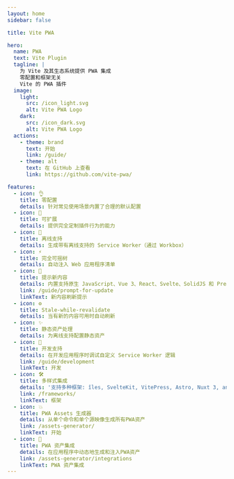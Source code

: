 ```yaml
---
layout: home
sidebar: false

title: Vite PWA

hero:
  name: PWA
  text: Vite Plugin
  tagline: |
    为 Vite 及其生态系统提供 PWA 集成
    零配置和框架无关
    Vite 的 PWA 插件
  image:
    light:
      src: /icon_light.svg
      alt: Vite PWA Logo
    dark:
      src: /icon_dark.svg
      alt: Vite PWA Logo
  actions:
    - theme: brand
      text: 开始
      link: /guide/
    - theme: alt
      text: 在 GitHub 上查看
      link: https://github.com/vite-pwa/

features:
  - icon: 👌
    title: 零配置
    details: 针对常见使用场景内置了合理的默认配置
  - icon: 🔩
    title: 可扩展
    details: 提供完全定制插件行为的能力
  - icon: 🔌
    title: 离线支持
    details: 生成带有离线支持的 Service Worker（通过 Workbox）
  - icon: ⚡
    title: 完全可摇树
    details: 自动注入 Web 应用程序清单
  - icon: 💬
    title: 提示新内容
    details: 内置支持原生 JavaScript、Vue 3、React、Svelte、SolidJS 和 Preact
    link: /guide/prompt-for-update
    linkText: 新内容刷新提示
  - icon: ⚙️
    title: Stale-while-revalidate
    details: 当有新的内容可用时自动刷新
  - icon: ✨
    title: 静态资产处理
    details: 为离线支持配置静态资产
  - icon: 🐞
    title: 开发支持
    details: 在开发应用程序时调试自定义 Service Worker 逻辑
    link: /guide/development
    linkText: 开发
  - icon: 🛠️
    title: 多样式集成
    details: '支持多种框架: îles, SvelteKit, VitePress, Astro, Nuxt 3, and Remix'
    link: /frameworks/
    linkText: 框架
  - icon: 💥
    title: PWA Assets 生成器
    details: 从单个命令和单个源映像生成所有PWA资产
    link: /assets-generator/
    linkText: 开始
  - icon: 🚀
    title: PWA 资产集成
    details: 在应用程序中动态地生成和注入PWA资产
    link: /assets-generator/integrations
    linkText: PWA 资产集成
---
```

